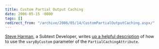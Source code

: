 ```yaml
---
title: Custom Partial Output Caching
date: 2006-05-15 -0800
tags: []
redirect_from: "/archive/2006/05/14/CustomPartialOutputCaching.aspx/"
---
```


[Steve Harman](http://stevenharman.net/blog/ "Steve's Blog"), a Subtext
Developer, writes [up a helpful
description](http://stevenharman.net/blog/archive/2006/05/13/Custom_Output_Caching_in_ASP.NET.aspx "Custom Output Caching in ASP.NET")
of how to use the `varyByCustom` parameter of the
`PartialCachingAttribute`.

